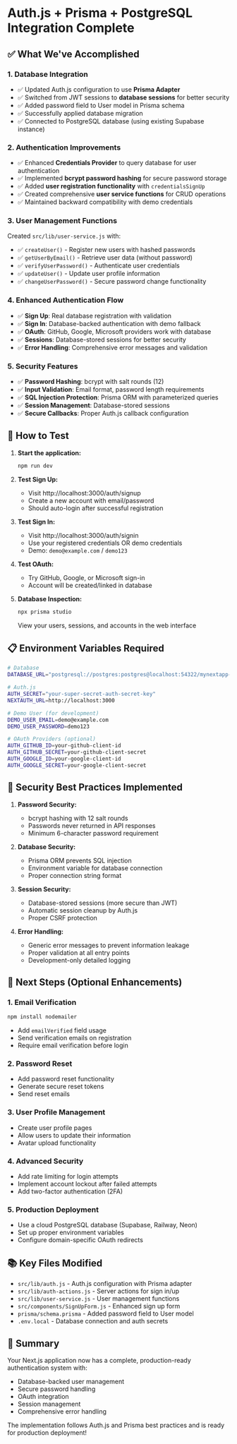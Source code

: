 # Auth.js + Prisma + PostgreSQL Integration Complete

## ✅ What We've Accomplished

### 1. Database Integration

- ✅ Updated Auth.js configuration to use **Prisma Adapter**
- ✅ Switched from JWT sessions to **database sessions** for better security
- ✅ Added password field to User model in Prisma schema
- ✅ Successfully applied database migration
- ✅ Connected to PostgreSQL database (using existing Supabase instance)

### 2. Authentication Improvements

- ✅ Enhanced **Credentials Provider** to query database for user authentication
- ✅ Implemented **bcrypt password hashing** for secure password storage
- ✅ Added **user registration functionality** with `credentialsSignUp`
- ✅ Created comprehensive **user service functions** for CRUD operations
- ✅ Maintained backward compatibility with demo credentials

### 3. User Management Functions

Created `src/lib/user-service.js` with:

- ✅ `createUser()` - Register new users with hashed passwords
- ✅ `getUserByEmail()` - Retrieve user data (without password)
- ✅ `verifyUserPassword()` - Authenticate user credentials
- ✅ `updateUser()` - Update user profile information
- ✅ `changeUserPassword()` - Secure password change functionality

### 4. Enhanced Authentication Flow

- ✅ **Sign Up**: Real database registration with validation
- ✅ **Sign In**: Database-backed authentication with demo fallback
- ✅ **OAuth**: GitHub, Google, Microsoft providers work with database
- ✅ **Sessions**: Database-stored sessions for better security
- ✅ **Error Handling**: Comprehensive error messages and validation

### 5. Security Features

- ✅ **Password Hashing**: bcrypt with salt rounds (12)
- ✅ **Input Validation**: Email format, password length requirements
- ✅ **SQL Injection Protection**: Prisma ORM with parameterized queries
- ✅ **Session Management**: Database-stored sessions
- ✅ **Secure Callbacks**: Proper Auth.js callback configuration

## 🚀 How to Test

1. **Start the application:**

   ```bash
   npm run dev
   ```

2. **Test Sign Up:**

   - Visit http://localhost:3000/auth/signup
   - Create a new account with email/password
   - Should auto-login after successful registration

3. **Test Sign In:**

   - Visit http://localhost:3000/auth/signin
   - Use your registered credentials OR demo credentials
   - Demo: `demo@example.com` / `demo123`

4. **Test OAuth:**

   - Try GitHub, Google, or Microsoft sign-in
   - Account will be created/linked in database

5. **Database Inspection:**
   ```bash
   npx prisma studio
   ```
   View your users, sessions, and accounts in the web interface

## 📋 Environment Variables Required

```bash
# Database
DATABASE_URL="postgresql://postgres:postgres@localhost:54322/mynextapp-template?schema=public"

# Auth.js
AUTH_SECRET="your-super-secret-auth-secret-key"
NEXTAUTH_URL=http://localhost:3000

# Demo User (for development)
DEMO_USER_EMAIL=demo@example.com
DEMO_USER_PASSWORD=demo123

# OAuth Providers (optional)
AUTH_GITHUB_ID=your-github-client-id
AUTH_GITHUB_SECRET=your-github-client-secret
AUTH_GOOGLE_ID=your-google-client-id
AUTH_GOOGLE_SECRET=your-google-client-secret
```

## 🔐 Security Best Practices Implemented

1. **Password Security:**

   - bcrypt hashing with 12 salt rounds
   - Passwords never returned in API responses
   - Minimum 6-character password requirement

2. **Database Security:**

   - Prisma ORM prevents SQL injection
   - Environment variable for database connection
   - Proper connection string format

3. **Session Security:**

   - Database-stored sessions (more secure than JWT)
   - Automatic session cleanup by Auth.js
   - Proper CSRF protection

4. **Error Handling:**
   - Generic error messages to prevent information leakage
   - Proper validation at all entry points
   - Development-only detailed logging

## 🎯 Next Steps (Optional Enhancements)

### 1. Email Verification

```bash
npm install nodemailer
```

- Add `emailVerified` field usage
- Send verification emails on registration
- Require email verification before login

### 2. Password Reset

- Add password reset functionality
- Generate secure reset tokens
- Send reset emails

### 3. User Profile Management

- Create user profile pages
- Allow users to update their information
- Avatar upload functionality

### 4. Advanced Security

- Add rate limiting for login attempts
- Implement account lockout after failed attempts
- Add two-factor authentication (2FA)

### 5. Production Deployment

- Use a cloud PostgreSQL database (Supabase, Railway, Neon)
- Set up proper environment variables
- Configure domain-specific OAuth redirects

## 📚 Key Files Modified

- `src/lib/auth.js` - Auth.js configuration with Prisma adapter
- `src/lib/auth-actions.js` - Server actions for sign in/up
- `src/lib/user-service.js` - User management functions
- `src/components/SignUpForm.js` - Enhanced sign up form
- `prisma/schema.prisma` - Added password field to User model
- `.env.local` - Database connection and auth secrets

## 🎉 Summary

Your Next.js application now has a complete, production-ready authentication system with:

- Database-backed user management
- Secure password handling
- OAuth integration
- Session management
- Comprehensive error handling

The implementation follows Auth.js and Prisma best practices and is ready for production deployment!
